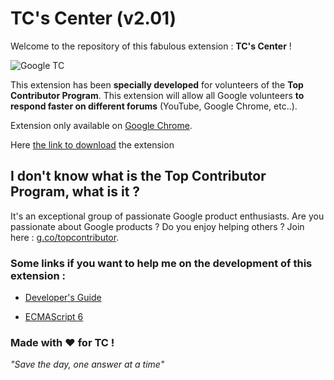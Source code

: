 # TC's Center (v2.01)

Welcome to the repository of this fabulous extension : __TC's Center__ ! 

![Google TC](https://topcontributor.withgoogle.com/static/img/share.jpg)

This extension has been __specially developed__ for volunteers of the __Top Contributor Program__. This extension will allow all Google volunteers __to respond faster on different forums__ (YouTube, Google Chrome, etc..).

Extension only available on [Google Chrome](http://www.google.fr/chrome).

Here [the link to download](https://chrome.google.com/webstore/detail/tcs-center/hanknpkmjbfhcalmipokkfplndkohgdm) the extension

## I don't know what is the Top Contributor Program, what is it ?

It's an exceptional group of passionate Google product enthusiasts. Are you passionate about Google products ? Do you enjoy helping others ? Join here : [g.co/topcontributor](http://g.co/topcontributor).

### Some links if you want to help me on the development of this extension :

- [Developer's Guide](https://developer.chrome.com/extensions/devguide)

- [ECMAScript 6](http://es6-features.org)

### Made with ❤️ for TC !

_"Save the day, one answer at a time"_
